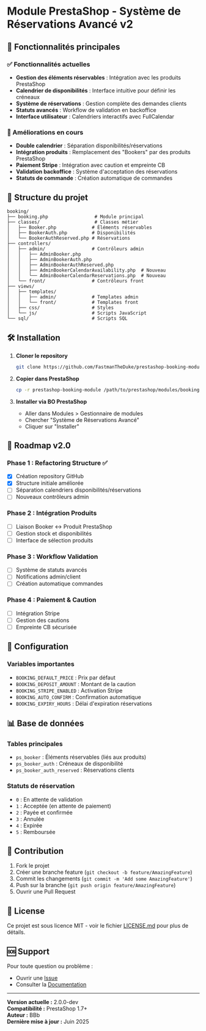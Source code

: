 # Module PrestaShop - Système de Réservations Avancé v2

## 🚀 Fonctionnalités principales

### ✅ Fonctionnalités actuelles
- **Gestion des éléments réservables** : Intégration avec les produits PrestaShop
- **Calendrier de disponibilités** : Interface intuitive pour définir les créneaux
- **Système de réservations** : Gestion complète des demandes clients
- **Statuts avancés** : Workflow de validation en backoffice
- **Interface utilisateur** : Calendriers interactifs avec FullCalendar

### 🔄 Améliorations en cours
- **Double calendrier** : Séparation disponibilités/réservations
- **Intégration produits** : Remplacement des "Bookers" par des produits PrestaShop
- **Paiement Stripe** : Intégration avec caution et empreinte CB
- **Validation backoffice** : Système d'acceptation des réservations
- **Statuts de commande** : Création automatique de commandes

## 📁 Structure du projet

```
booking/
├── booking.php                 # Module principal
├── classes/                    # Classes métier
│   ├── Booker.php             # Éléments réservables
│   ├── BookerAuth.php         # Disponibilités
│   └── BookerAuthReserved.php # Réservations
├── controllers/
│   ├── admin/                 # Contrôleurs admin
│   │   ├── AdminBooker.php
│   │   ├── AdminBookerAuth.php
│   │   ├── AdminBookerAuthReserved.php
│   │   ├── AdminBookerCalendarAvailability.php  # Nouveau
│   │   └── AdminBookerCalendarReservations.php  # Nouveau
│   └── front/                 # Contrôleurs front
├── views/
│   ├── templates/
│   │   ├── admin/             # Templates admin
│   │   └── front/             # Templates front
│   ├── css/                   # Styles
│   └── js/                    # Scripts JavaScript
└── sql/                       # Scripts SQL
```

## 🛠️ Installation

1. **Cloner le repository**
   ```bash
   git clone https://github.com/FastmanTheDuke/prestashop-booking-module.git
   ```

2. **Copier dans PrestaShop**
   ```bash
   cp -r prestashop-booking-module /path/to/prestashop/modules/booking
   ```

3. **Installer via BO PrestaShop**
   - Aller dans Modules > Gestionnaire de modules
   - Chercher "Système de Réservations Avancé"
   - Cliquer sur "Installer"

## 🎯 Roadmap v2.0

### Phase 1 : Refactoring Structure ✅
- [x] Création repository GitHub
- [x] Structure initiale améliorée
- [ ] Séparation calendriers disponibilités/réservations
- [ ] Nouveaux contrôleurs admin

### Phase 2 : Intégration Produits
- [ ] Liaison Booker ↔ Produit PrestaShop
- [ ] Gestion stock et disponibilités
- [ ] Interface de sélection produits

### Phase 3 : Workflow Validation
- [ ] Système de statuts avancés
- [ ] Notifications admin/client
- [ ] Création automatique commandes

### Phase 4 : Paiement & Caution
- [ ] Intégration Stripe
- [ ] Gestion des cautions
- [ ] Empreinte CB sécurisée

## 🔧 Configuration

### Variables importantes
- `BOOKING_DEFAULT_PRICE` : Prix par défaut
- `BOOKING_DEPOSIT_AMOUNT` : Montant de la caution
- `BOOKING_STRIPE_ENABLED` : Activation Stripe
- `BOOKING_AUTO_CONFIRM` : Confirmation automatique
- `BOOKING_EXPIRY_HOURS` : Délai d'expiration réservations

## 📊 Base de données

### Tables principales
- `ps_booker` : Éléments réservables (liés aux produits)
- `ps_booker_auth` : Créneaux de disponibilité
- `ps_booker_auth_reserved` : Réservations clients

### Statuts de réservation
- `0` : En attente de validation
- `1` : Acceptée (en attente de paiement)
- `2` : Payée et confirmée
- `3` : Annulée
- `4` : Expirée
- `5` : Remboursée

## 🤝 Contribution

1. Fork le projet
2. Créer une branche feature (`git checkout -b feature/AmazingFeature`)
3. Commit les changements (`git commit -m 'Add some AmazingFeature'`)
4. Push sur la branche (`git push origin feature/AmazingFeature`)
5. Ouvrir une Pull Request

## 📄 License

Ce projet est sous licence MIT - voir le fichier [LICENSE.md](LICENSE.md) pour plus de détails.

## 🆘 Support

Pour toute question ou problème :
- Ouvrir une [Issue](https://github.com/FastmanTheDuke/prestashop-booking-module/issues)
- Consulter la [Documentation](https://github.com/FastmanTheDuke/prestashop-booking-module/wiki)

---

**Version actuelle :** 2.0.0-dev  
**Compatibilité :** PrestaShop 1.7+  
**Auteur :** BBb  
**Dernière mise à jour :** Juin 2025
